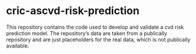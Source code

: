 
<!-- README.md is generated from README.Rmd. Please edit that file -->

# cric-ascvd-risk-prediction

This repository contains the code used to develop and validate a cvd
risk prediction model. The repository’s data are taken from a publically
repository and are just placeholders for the real data, which is not
publically available.
